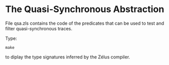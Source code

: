 # The Quasi-Synchronous Abstraction

File qsa.zls contains the code of the predicates that can be used to
test and filter quasi-synchronous traces.

Type:

```
make
```

to diplay the type signatures inferred by the Zélus compiler.
